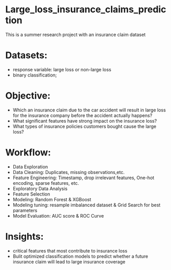 # Large_loss_insurance_claims_prediction
This is a summer research project with an insurance claim dataset
# Datasets:
- response variable: large loss or non-large loss
- binary classification;
# Objective: 
- Which an insurance claim due to the car accident will result in large loss for the insurance company before the accident actually happens?
- What significant features have strong impact on the insurance loss?
- What types of insurance policies customers bought cause the large loss?
# Workflow:
- Data Exploration
- Data Cleaning: Duplicates, missing observations,etc.
- Feature Engineering: Timestamp, drop irrelevant features, One-hot encoding, sparse features, etc.
- Exploratory Data Analysis
- Feature Selection
- Modeling: Random Forest & XGBoost
- Modeling tuning: resample imbalanced dataset & Grid Search for best parameters
- Model Evaluation: AUC score & ROC Curve
# Insights:
- critical features that most contribute to insurance loss
- Bulit optimized classification models to predict whether a future insurance claim will lead to large insurance coverage


